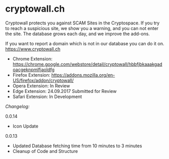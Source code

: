 # cryptowall.ch

Cryptowall protects you against SCAM Sites in the Cryptospace. If you try to reach a suspicious site, we show you a warning, and you can not enter the site. The database grows each day, and we improve the add-ons.

If you want to report a domain which is not in our database you can do it on. https://www.cryptowall.ch

- Chrome Extension: https://chrome.google.com/webstore/detail/cryptowall/hbbfjbkaaakgadoacgeknpmlfjaoldfg
- Firefox Extension: https://addons.mozilla.org/en-US/firefox/addon/cryptowall/
- Opera Extension: In Review
- Edge Extension: 24.09.2017 Submitted for Review
- Safari Extension: In Development

*Changelog:*

0.0.14
- Icon Update

0.0.13
- Updated Database fetching time from 10 minutes to 3 minutes
- Cleanup of Code and Structure
